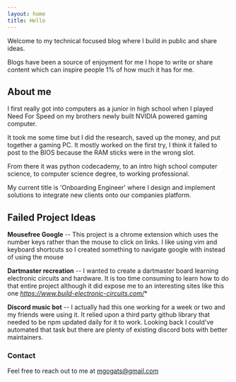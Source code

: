 ```yaml
--- 
layout: home 
title: Hello
--- 
```


Welcome to my technical focused blog where I build in public and share ideas.

Blogs have been a source of enjoyment for me I hope to write or share content which can inspire people 1% of how much it has for me. 

## About me 

I first really got into computers as a junior in high school when I played Need For Speed on my brothers newly built NVIDIA powered gaming computer. 

It took me some time but I did the research, saved up the money, and put together a gaming PC. It mostly worked on the first try, I think it failed to post to the BIOS because the RAM sticks were in the wrong slot.

From there it was python codecademy, to an intro high school computer science, to computer science degree, to working professional. 

My current title is 'Onboarding Engineer' where I design and implement solutions to integrate new clients onto our companies platform. 

## Failed Project Ideas 

**Mousefree Google** -- This project is a chrome extension which uses the number keys rather than the mouse to click on links. I like using vim and keyboard shortcuts so I created something to navigate google with instead of using the mouse

**Dartmaster recreation** -- I wanted to create a dartmaster board learning electronic circuits and hardware. It is too time consuming to learn how to do that entire project although it did expose me to an interesting sites like this one *https://www.build-electronic-circuits.com/** 

**Discord music bot** -- I actually had this one working for a week or two and my friends were using it. It relied upon a third party github library that needed to be npm updated daily for it to work. Looking back I could've automated that task but there are plenty of existing discord bots with better maintainers.

### Contact

Feel free to reach out to me at mgogats@gmail.com


